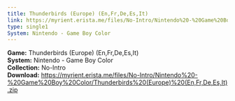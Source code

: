 ```yaml
---
title: Thunderbirds (Europe) (En,Fr,De,Es,It)
link: https://myrient.erista.me/files/No-Intro/Nintendo%20-%20Game%20Boy%20Color/Thunderbirds%20(Europe)%20(En,Fr,De,Es,It).zip
type: single1
System: Nintendo - Game Boy Color
---
```

<b>Game:</b> Thunderbirds (Europe) (En,Fr,De,Es,It)<br>
<b>System:</b> Nintendo - Game Boy Color<br>
<b>Collection:</b> No-Intro<br>
<b>Download:</b> https://myrient.erista.me/files/No-Intro/Nintendo%20-%20Game%20Boy%20Color/Thunderbirds%20(Europe)%20(En,Fr,De,Es,It).zip